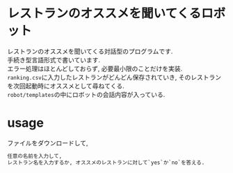 # レストランのオススメを聞いてくるロボット
レストランのオススメを聞いてくる対話型のプログラムです.  
手続き型言語形式で書いています.  
エラー処理はほとんどしておらず, 必要最小限のことだけを実装.  
`ranking.csv`に入力したレストランがどんどん保存されていき, そのレストランを次回起動時にオススメとして尋ねてくる.  
`robot/templates`の中にロボットの会話内容が入っている.  

# usage
ファイルをダウンロードして,  
~~~python main.py~~~  
任意の名前を入力して,  
レストラン名を入力するか, オススメのレストランに対して`yes`か`no`を答える.
